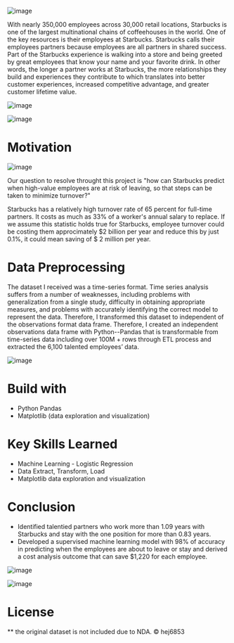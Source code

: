 ![image](https://user-images.githubusercontent.com/79428102/124813938-4550d080-df1a-11eb-80ab-116b81617092.png)

With nearly 350,000 employees across 30,000 retail locations, Starbucks is one of the largest multinational chains of coffeehouses in the world. One of the key resources is their employees at Starbucks. Starbucks calls their employees partners because employees are all partners in shared success. Part of the Starbucks experience is walking into a store and being greeted by great employees that know your name and your favorite drink. In other words, the longer a partner works at Starbucks, the more relationships they build and experiences they contribute to which translates into better customer experiences, increased competitive advantage, and greater customer lifetime value.

![image](https://user-images.githubusercontent.com/79428102/124819973-c3fd3c00-df21-11eb-92d7-eb48f9ee1562.png)

![image](https://user-images.githubusercontent.com/79428102/124820067-e0997400-df21-11eb-89f9-f600bf4d7306.png)


# Motivation
![image](https://user-images.githubusercontent.com/79428102/124814299-af697580-df1a-11eb-8841-0f20d43b01ea.png)

Our question to  resolve throught this project is "how can Starbucks predict when high-value employees are at risk of leaving, so that steps can be taken to minimize turnover?"

Starbucks has a relatively high turnover rate of 65 percent for full-time partners. It costs as much as 33% of a worker's annual salary to replace. If we assume this statistic holds true for Starbucks, employee turnover could be costing them approcimately $2 billion per year and reduce this by just 0.1%, it could mean saving of $ 2 million per year.

# Data Preprocessing
The dataset I received was a time-series format. Time series analysis suffers from a number of weaknesses, including problems with generalization from a single study, difficulty in obtaining appropriate measures, and problems with accurately identifying the correct model to represent the data. Therefore, I transformed this dataset to independent of the observations format data frame. Therefore, I created an independent observations data frame with Python--Pandas that is transformable from time-series data including over 100M + rows through ETL process and extracted the 6,100 talented employees’ data.

![image](https://user-images.githubusercontent.com/79428102/124820960-f8bdc300-df22-11eb-958a-f62aa154bac3.png)

# Build with
- Python Pandas 
- Matplotlib (data exploration and visualization)

# Key Skills Learned
- Machine Learning - Logistic Regression 
- Data Extract, Transform, Load
- Matplotlib data exploration and visualization

# Conclusion
- Identified talentied partners who work more than 1.09 years with Starbucks and stay with the one position for more than 0.83 years.
- Developed a supervised machine learning model with 98% of accuracy in predicting when the employees are about to leave or stay and derived a cost analysis outcome that can save $1,220 for each employee.

![image](https://user-images.githubusercontent.com/79428102/124825081-07f33f80-df28-11eb-903b-88da5cf2a25d.png)

![image](https://user-images.githubusercontent.com/79428102/124825044-fe69d780-df27-11eb-8318-dcbcb4080c67.png)

# License
** the original dataset is not included due to NDA.
© hej6853
